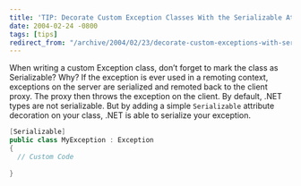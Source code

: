 ```yaml
---
title: 'TIP: Decorate Custom Exception Classes With the Serializable Attribute'
date: 2004-02-24 -0800
tags: [tips]
redirect_from: "/archive/2004/02/23/decorate-custom-exceptions-with-serializable-attribute.aspx/"
---
```


When writing a custom Exception class, don’t forget to mark the class as
Serializable? Why? If the exception is ever used in a remoting context,
exceptions on the server are serialized and remoted back to the client
proxy. The proxy then throws the exception on the client. By default,
.NET types are not serializable. But by adding a simple `Serializable`
attribute decoration on your class, .NET is able to serialize your
exception.

```csharp
[Serializable]
public class MyException : Exception
{
  // Custom Code
  
}
```

